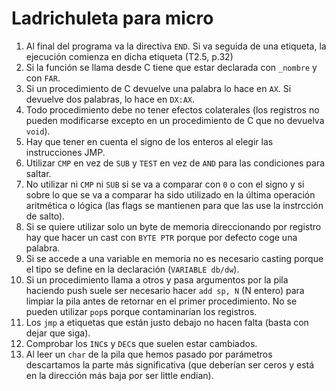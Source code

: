 # Ladrichuleta para micro

1. Al final del programa va la directiva `END`. Si va seguida de una etiqueta,
   la ejecución comienza en dicha etiqueta (T2.5, p.32)
1. Si la función se llama desde C tiene que estar declarada con `_nombre` y con
   `FAR`.
1. Si un procedimiento de C devuelve una palabra lo hace en `AX`. Si devuelve
   dos palabras, lo hace en `DX:AX`.
1. Todo procedimiento debe no tener efectos colaterales (los registros no
   pueden modificarse excepto en un procedimiento de C que no devuelva `void`).
1. Hay que tener en cuenta el signo de los enteros al elegir las instrucciones
   JMP.
1. Utilizar `CMP` en vez de `SUB` y `TEST` en vez de `AND` para las condiciones
   para saltar.
1. No utilizar ni `CMP` ni `SUB` si se va a comparar con `0` o con el signo y
   si sobre lo que se va a comparar ha sido utilizado en la última operación
   aritmética o lógica (las flags se mantienen para que las use la instrcción
   de salto).
1. Si se quiere utilizar solo un byte de memoria direccionando por registro hay
   que hacer un cast con `BYTE PTR` porque por defecto coge una palabra.
1. Si se accede a una variable en memoria no es necesario casting porque el
   tipo se define en la declaración (`VARIABLE db/dw`).
1. Si un procedimiento llama a otros y pasa argumentos por la pila haciendo
   push suele ser necesario hacer `add sp, N` (N entero) para limpiar la pila
   antes de retornar en el primer procedimiento. No se pueden utilizar `pop`s
   porque contaminarían los registros.
1. Los `jmp` a etiquetas que están justo debajo no hacen falta (basta con dejar
   que siga).
1. Comprobar los `INC`s y `DEC`s que suelen estar cambiados.
1. Al leer un `char` de la pila que hemos pasado por parámetros descartamos la
   parte más significativa (que deberían ser ceros y está en la dirección más
   baja por ser little endian).
